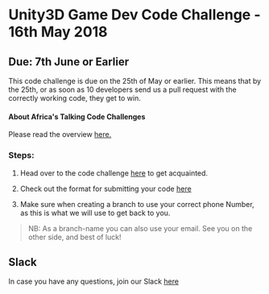 # Unity3D Game Dev Code Challenge - 16th May 2018
## Due: 7th June or Earlier
This code challenge is due on the 25th of May or earlier. This means that by the 25th, or as soon as 10 developers send us a pull request with the correctly working code, they get to win.

#### About Africa's Talking Code Challenges
Please read the overview [here.](http://atdevoutreach.viewdocs.io/codeChallengeGaming05018/)

### Steps:
1. Head over to the code challenge [here](http://atdevoutreach.viewdocs.io/codeChallengeGaming05018/CodeChallengeGaming05018/) to get acquainted.

2.  Check out the format for submitting your code [here](http://atdevoutreach.viewdocs.io/codeChallengeGaming05018/CodeChallengeGamingSteps/)

3.  Make sure when creating a branch to use your correct phone Number, as this is what we will use to get back to you.
> NB: As a branch-name you can also use your email.
> See you on the other side, and best of luck!

## Slack
In case you have any questions, join our Slack [here](https://slackin-africastalking.now.sh/)
